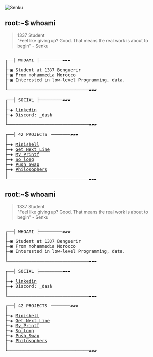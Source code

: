 ![Senku](https://raw.githubusercontent.com/yourusername/yourrepo/main/assets/senku-gif.gif)

## root:~$ whoami
>  1337 Student \
>  "Feel like giving up? Good. That means the real work is about to begin" - Senku



<pre>

┌──┤ WHOAMI ├─────────▰▰▰
│
├─▣ Student at 1337 Benguerir
├─▣ From mohammedia Morocco
├─▣ Interested in low-level Programming, data.
│
└───────────────────────────────▰▰▰

┌──┤ SOCIAL ├─────────▰▰▰
│
├─◈ <a href="https://www.linkedin.com/in/bental77a/">linkedin</a>
├─◈ Discord: _dash
│
└───────────────────────────────▰▰▰

┌──┤ 42 PROJECTS ├───────▰▰▰
│
├─◈ <a href="https://github.com/Mohamedamineelkhalloufi/minishell">Minishell</a>
├─◈ <a href="https://github.com/bental77a/get_next_line">Get_Next_Line</a>
├─◈ <a href="https://github.com/bental77a/ft_printf">My_Printf</a>
├─◈ <a href="https://github.com/bental77a/so_long">So_long</a>
├─◈ <a href="https://github.com/bental77a/push_swap">Push_Swap</a>
├─◈ <a href="https://github.com/bental77a/philosophers">Philosophers</a>
│
└───────────────────────────────▰▰▰
</pre>


## root:~$ whoami
>  1337 Student \
>  "Feel like giving up? Good. That means the real work is about to begin" - Senku



<pre>

┌──┤ WHOAMI ├─────────▰▰▰
│
├─▣ Student at 1337 Benguerir
├─▣ From mohammedia Morocco
├─▣ Interested in low-level Programming, data.
│
└───────────────────────────────▰▰▰

┌──┤ SOCIAL ├─────────▰▰▰
│
├─◈ <a href="https://www.linkedin.com/in/bental77a/">linkedin</a>
├─◈ Discord: _dash
│
└───────────────────────────────▰▰▰

┌──┤ 42 PROJECTS ├───────▰▰▰
│
├─◈ <a href="https://github.com/Mohamedamineelkhalloufi/minishell">Minishell</a>
├─◈ <a href="https://github.com/bental77a/get_next_line">Get_Next_Line</a>
├─◈ <a href="https://github.com/bental77a/ft_printf">My_Printf</a>
├─◈ <a href="https://github.com/bental77a/so_long">So_long</a>
├─◈ <a href="https://github.com/bental77a/push_swap">Push_Swap</a>
├─◈ <a href="https://github.com/bental77a/philosophers">Philosophers</a>
│
└───────────────────────────────▰▰▰
</pre>
